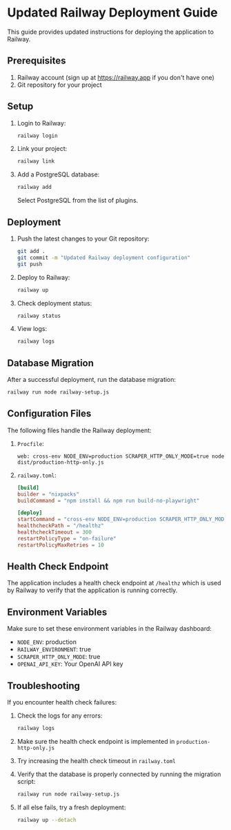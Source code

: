 # Updated Railway Deployment Guide

This guide provides updated instructions for deploying the application to Railway.

## Prerequisites

1. Railway account (sign up at https://railway.app if you don't have one)
2. Git repository for your project

## Setup

1. Login to Railway:
   ```bash
   railway login
   ```

2. Link your project:
   ```bash
   railway link
   ```

3. Add a PostgreSQL database:
   ```bash
   railway add
   ```
   Select PostgreSQL from the list of plugins.

## Deployment

1. Push the latest changes to your Git repository:
   ```bash
   git add .
   git commit -m "Updated Railway deployment configuration"
   git push
   ```

2. Deploy to Railway:
   ```bash
   railway up
   ```

3. Check deployment status:
   ```bash
   railway status
   ```

4. View logs:
   ```bash
   railway logs
   ```

## Database Migration

After a successful deployment, run the database migration:

```bash
railway run node railway-setup.js
```

## Configuration Files

The following files handle the Railway deployment:

1. `Procfile`:
   ```
   web: cross-env NODE_ENV=production SCRAPER_HTTP_ONLY_MODE=true node dist/production-http-only.js
   ```

2. `railway.toml`:
   ```toml
   [build]
   builder = "nixpacks"
   buildCommand = "npm install && npm run build-no-playwright"
   
   [deploy]
   startCommand = "cross-env NODE_ENV=production SCRAPER_HTTP_ONLY_MODE=true node dist/production-http-only.js"
   healthcheckPath = "/healthz"
   healthcheckTimeout = 300
   restartPolicyType = "on-failure"
   restartPolicyMaxRetries = 10
   ```

## Health Check Endpoint

The application includes a health check endpoint at `/healthz` which is used by Railway to verify that the application is running correctly.

## Environment Variables

Make sure to set these environment variables in the Railway dashboard:

- `NODE_ENV`: production
- `RAILWAY_ENVIRONMENT`: true
- `SCRAPER_HTTP_ONLY_MODE`: true
- `OPENAI_API_KEY`: Your OpenAI API key

## Troubleshooting

If you encounter health check failures:

1. Check the logs for any errors:
   ```bash
   railway logs
   ```

2. Make sure the health check endpoint is implemented in `production-http-only.js`

3. Try increasing the health check timeout in `railway.toml`

4. Verify that the database is properly connected by running the migration script:
   ```bash
   railway run node railway-setup.js
   ```

5. If all else fails, try a fresh deployment:
   ```bash
   railway up --detach
   ```